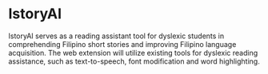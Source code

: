# IstoryAI
IstoryAI serves as a reading assistant tool for dyslexic students in comprehending Filipino short stories and improving  Filipino language acquisition. The web extension will utilize existing tools for dyslexic reading  assistance, such as text-to-speech, font modification and word highlighting. 
